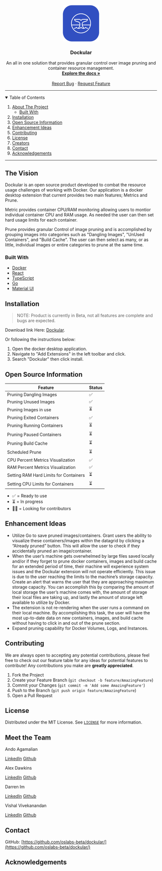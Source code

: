 
<!-- PUT PROJECT'S LOGO ONCE DEV IS MERGED TO MAIN! -->

<br />
<p align="center">
  <a href="https://github.com/oslabs-beta/dockular">
    <img src="./ui/src/img/icon.png" alt="Logo" height="120">
  </a>

  <h3 align="center">Dockular</h3>

  <p align="center">
    An all in one solution that provides granular control over image pruning and container resource management.
    <br />
    <a href="https://github.com/oslabs-beta/dockular"><strong>Explore the docs »</strong></a>
    <br />
    <br />
    <a href="https://github.com/oslabs-beta/dockular">Report Bug</a>
    ·
    <a href="https://github.com/oslabs-beta/dockular">Request Feature</a>
  </p>
</p>

<hr>

<!-- TABLE OF CONTENTS -->
<details open="open">
  <summary>Table of Contents</summary>
  <ol>
    <li>
      <a href="#The-Vision">About The Project</a>
      <ul>
        <li><a href="#Built-with">Built With</a></li>
      </ul>
    </li>
    <li><a href="#Installation">Installation</a></li>
    </li>
    <li><a href="#open-source-information">Open Source Information</a></li>
    <li><a href="#enhancement-ideas">Enhancement Ideas</a></li>
    <li><a href="#contributing">Contributing</a></li>
    <li><a href="#license">License</a></li>
    <li><a href="#creators">Creators</a></li>
    <li><a href="#contact">Contact</a></li>
    <li><a href="#acknowledgements">Acknowledgements</a></li>
  </ol>
</details>
<hr>


## The Vision
Dockular is an open source product developed to combat the resource usage challenges of working with Docker. Our application is a docker desktop extension that current provides two main features; Metrics and Prune.

Metric provides container CPU/RAM monitoring allowing users to montior individual container CPU and RAM usage. As needed the user can then set hard usage limits for each container.

Prune provides granular Control of image pruning and is accomplished by grouping images into categories such as "Dangling Images", "UnUsed Containers", and "Build Cache". The user can then select as many, or as little, individual images or entire categories to prune at the same time.


### Built With
* [Docker](https://www.docker.com/)
* [React](https://reactjs.org/)
* [TypeScript](https://www.typescriptlang.org/)
* [Go](https://go.dev/)
* [Material UI](https://mui.com/)



## Installation
>NOTE: Product is currently in Beta, not all features are complete and bugs are expected.

Download link Here: [Dockular](https://drive.google.com/drive/folders/1VAEELfdDcVjEgaRteeRW07YudNLwSWb2).

Or following the instructions below:
1. Open the docker desktop application.
2. Navigate to "Add Extensions" in the left toolbar and click.
3. Search "Dockular" then click install. 



## Open Source Information

| Feature                                                                               | Status    |
|---------------------------------------------------------------------------------------|-----------|
| Pruning Dangling Images                                             | ✅        |
| Pruning Unused Images                                             | ✅        |
| Pruning Images in use                                             | ⏳        |
| Pruning Exited Containers                                             | ✅        |
| Pruning Running Containers       | ⏳        |
| Pruning Paused Containers                                                                         | ⏳        |
| Pruning Build Cache                                                                         | ⏳        |
| Scheduled Prune                                                                         | ⏳        |
| CPU Percent Metrics Visualization                                                                 | ✅        |
| RAM Percent Metrics Visualization                                                                         | ✅        |
| Setting RAM Hard Limits for Containers                                                             | ⏳         |
| Setting CPU Limits for Containers                                         | ⏳        |

- ✅ = Ready to use
- ⏳ = In progress
- 🙏🏻 = Looking for contributors

## Enhancement Ideas
- Utilize Go to save pruned images/containers. Grant users the ability to visualize these containers/images within the datagrid by clicking a “Already pruned” button. This will allow the user to check if they accidentally pruned an image/container.
- When the user’s machine gets overwhelmed by large files saved locally and/or if they forget to prune docker containers, images and build cache for an extended period of time, their machine will experience system issues and the Dockular extension will not operate efficiently. This issue is due to the user reaching the limits to the machine’s storage capacity. Create an alert that warns the user that they are approaching maximum storage capacity. You can accomplish this by comparing the amount of local storage the user’s machine comes with, the amount of storage their local files are taking up, and lastly the amount of storage left available to utilize by Docker.
- The extension is not re-rendering when the user runs a command on their local machine. By accomplishing this task, the user will have the most up-to-date data on new containers, images, and build cache without having to click in and out of the prune section.
- Expand pruning capability for Docker Volumes, Logs, and Instances.




## Contributing

We are always open to accepting any potential contributions, please feel free to check out our feature table for any ideas for potential features to contribute! Any contributions you make are **greatly appreciated**.

1. Fork the Project
2. Create your Feature Branch (`git checkout -b feature/AmazingFeature`)
3. Commit your Changes (`git commit -m 'Add some AmazingFeature'`)
4. Push to the Branch (`git push origin feature/AmazingFeature`)
5. Open a Pull Request


## License

Distributed under the MIT License. See [`LICENSE`](https://github.com/oslabs-beta/dockular/blob/main/LICENSE.md) for more information.

## Meet the Team

Ando Agamalian

[LinkedIn](https://www.linkedin.com/in/andranikagamalian/)
[Github](https://github.com/andranik-agamalian)

Alex Dawkins

[LinkedIn](https://www.linkedin.com/in/alex-dawkins-1718a92b1/)
[Github](https://github.com/aDawKN)

Darren Im

[LinkedIn](https://www.linkedin.com/in/imdarren93/)
[Github](https://github.com/imdarren93)

Vishal Vivekanandan

[LinkedIn](https://www.linkedin.com/in/vishal-vivekanandan-a6756b229/)
[Github](https://github.com/vishalVivekanandan)

## Contact
GitHub: [https://github.com/oslabs-beta/dockular/](https://github.com/oslabs-beta/dockular/)

## Acknowledgements

